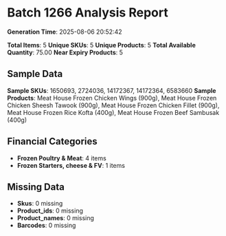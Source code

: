 # Batch 1266 Analysis Report

**Generation Time**: 2025-08-06 20:52:42

**Total Items**: 5
**Unique SKUs**: 5
**Unique Products**: 5
**Total Available Quantity**: 75.00
**Near Expiry Products**: 5

## Sample Data
**Sample SKUs**: 1650693, 2724036, 14172367, 14172364, 6583660
**Sample Products**: Meat House Frozen Chicken Wings (900g), Meat House Frozen Chicken Sheesh Tawook (900g), Meat House Frozen Chicken Fillet (900g), Meat House Frozen Rice Kofta (400g), Meat House Frozen Beef Sambusak (400g) 

## Financial Categories
- **Frozen Poultry & Meat**: 4 items
- **Frozen Starters, cheese & FV**: 1 items

## Missing Data
- **Skus**: 0 missing
- **Product_ids**: 0 missing
- **Product_names**: 0 missing
- **Barcodes**: 0 missing
